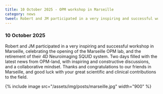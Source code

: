 ```yaml
---
title: 10 October 2025 - OPM workshop in Marseille  
category: news
tweet: Robert and JM participated in a very inspiring and successful workshop in Marseille, celebrating the opening of the Marseille OPM lab.
---
```


### 10 October 2025
Robert and JM participated in a very inspiring and successful workshop in Marseille, celebrating the opening of the Marseille OPM lab, and the retirement of their 4D Neuroimaging SQUID system. Two days filled with the latest news from OPM-land, with inspiring and constructive discussions, and a collaborative mindset. Thanks and congratulations to our friends in Marseille, and good luck with your great scientific and clinical contributions to the field. 

{% include image src="/assets/img/posts/marseille.jpg" width="900" %}
